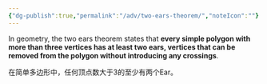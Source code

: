 ```yaml
---
{"dg-publish":true,"permalink":"/adv/two-ears-theorem/","noteIcon":""}
---
```



In geometry, the two ears theorem states that **every simple polygon with more than three vertices has at least two ears, vertices that can be removed from the polygon without introducing any crossings**.

在简单多边形中，任何顶点数大于3的至少有两个Ear。